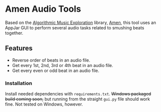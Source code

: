 # Amen Audio Tools

Based on the [Algorithmic Music Exploration][algo] library, [Amen][amen], this tool uses an AppJar GUI to perform several audio tasks related to smushing beats together.

## Features
 - Reverse order of beats in an audio file.
 - Get every 1st, 2nd, 3rd or 4th beat in an audio file.
 - Get every even or odd beat in an audio file.

### Installation
Install needed dependencies with `requirements.txt`.
~~Windows packaged build coming soon,~~ but running from the straight `gui.py` file should work fine. Not tested on Windows, however.

   [algo]: <https://github.com/algorithmic-music-exploration/>
   [amen]: <https://github.com/algorithmic-music-exploration/amen>